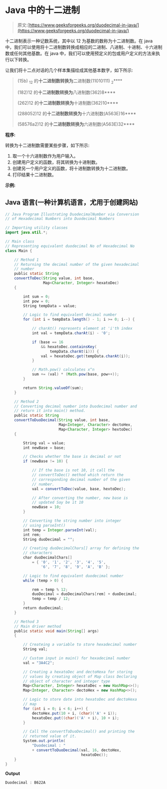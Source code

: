 # Java 中的十二进制

> 原文:[https://www.geeksforgeeks.org/duodecimal-in-java/](https://www.geeksforgeeks.org/duodecimal-in-java/)

十二进制表示一种记数系统，其中以 12 为基数的数称为十二进制数。在 java 中，我们可以使用将十二进制数转换成相应的二进制、八进制、十进制、十六进制数或任何其他基数。在 java 中，我们可以使用预定义的包或用户定义的方法来执行以下转换。

让我们将十二点对话的几个样本集描绘成其他基本数字，如下所示:

> (15b) <sub>12</sub> 的**十二进制数转换为**二进制数(11010111) <sub>2</sub>****
> 
> (182)12 的**十二进制数转换为**八进制数(362)8****
> 
> (262)12 的**十二进制数转换为**十进制数(362)10****
> 
> (288052)12 的**十二进制数转换为**十六进制数(A563E)16****
> 
> (58576a2)12 的**十二进制数转换为**六进制数(A563E)32****

**程序:**

转换为十二进制数需要某些步骤，如下所示:

1.  取一个十六进制数作为用户输入。
2.  创建用户定义的函数，将其转换为十进制数。
3.  创建另一个用户定义的函数，将十进制数转换为十二进制数。
4.  打印结果十二进制数。

**示例:**

## Java 语言(一种计算机语言，尤用于创建网站)

```java
// Java Program Illustrating DuodecimalNumber via Conversion
// of Hexadecimal Numbers into Duodecimal Numbers

// Importing utility classes
import java.util.*;

// Main class
// Representing equivalent duodecimal No of Hexadecimal No
class Main {

    // Method 1
    // Returning the decimal number of the given hexadecimal
    // number
    public static String
    convertToDec(String value, int base,
                 Map<Character, Integer> hexatoDec)
    {

        int sum = 0;
        int pow = 0;
        String tempData = value;

        // Logic to find equivalent decimal number
        for (int i = tempData.length() - 1; i >= 0; i--) {

            // charAt() represents element at 'i'th index
            int val = tempData.charAt(i) - '0';

            if (base == 16
                && hexatoDec.containsKey(
                    tempData.charAt(i))) {
                val = hexatoDec.get(tempData.charAt(i));
            }

            // Math.pow() calculates x^n
            sum += (val) * (Math.pow(base, pow++));
        }

        return String.valueOf(sum);
    }

    // Method 2
    // Converting decimal number into Duodecimal number and
    // return it into main() method.
    public static String
    convertToDuoDecimal(String value, int base,
                        Map<Integer, Character> dectoHex,
                        Map<Character, Integer> hextoDec)
    {

        String val = value;
        int newBase = base;

        // Checks whether the base is decimal or not
        if (newBase != 10) {

            // If the base is not 10, it call the
            // convertToDec() method which return the
            // corresponding decimal number of the given
            // number.
            val = convertToDec(value, base, hextoDec);

            // After converting the number, new base is
            // updated Say be it 10
            newBase = 10;
        }

        // Converting the string number into integer
        // using parseInt()
        int temp = Integer.parseInt(val);
        int rem;
        String duoDecimal = "";

        // Creating duoDecimalChars[] array for defining the
        // characters
        char duoDecimalChars[]
            = { '0', '1', '2', '3', '4', '5',
                '6', '7', '8', '9', 'A', 'B' };

        // Logic to find equivalent duodecimal number
        while (temp > 0) {

            rem = temp % 12;
            duoDecimal = duoDecimalChars[rem] + duoDecimal;
            temp = temp / 12;
        }
        return duoDecimal;
    }

    // Method 3
    // Main driver method
    public static void main(String[] args)
    {

        // Createing a variable to store hexadecimal number
        String val;

        // Custom input in main() for hexadecimal number
        val = "3A4C2";

        // Creating a hexatoDec and dectoHexa for storing
        // values by creating object of Map class Declaring
        // object of character and integer type
        Map<Character, Integer> hexatoDec = new HashMap<>();
        Map<Integer, Character> dectoHex = new HashMap<>();

        // Logic to store date into hexatoDec and dectoHexa
        // map
        for (int i = 0; i < 6; i++) {
            dectoHex.put(10 + i, (char)('A' + i));
            hexatoDec.put((char)('A' + i), 10 + i);
        }

        // Call the convertToDuoDecimal() and printing the
        // returned value of it.
        System.out.println(
            "Duodecimal : "
            + convertToDuoDecimal(val, 16, dectoHex,
                                  hexatoDec));
    }
}
```

**Output**

```java
Duodecimal : B622A
```